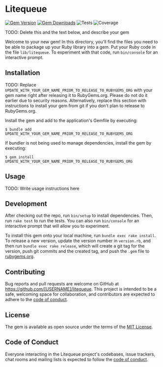 # Litequeue

[![Gem Version](https://badge.fury.io/rb/litequeue.svg)](https://rubygems.org/gems/litequeue)
[![Gem Downloads](https://img.shields.io/gem/dt/litequeue)](https://rubygems.org/gems/litequeue)
![Tests](https://github.com/litestack-ruby/litequeue/actions/workflows/main.yml/badge.svg)
![Coverage](https://img.shields.io/badge/code_coverage-100%25-green)

TODO: Delete this and the text below, and describe your gem

Welcome to your new gem! In this directory, you'll find the files you need to be able to package up your Ruby library into a gem. Put your Ruby code in the file `lib/litequeue`. To experiment with that code, run `bin/console` for an interactive prompt.

## Installation

TODO: Replace `UPDATE_WITH_YOUR_GEM_NAME_PRIOR_TO_RELEASE_TO_RUBYGEMS_ORG` with your gem name right after releasing it to RubyGems.org. Please do not do it earlier due to security reasons. Alternatively, replace this section with instructions to install your gem from git if you don't plan to release to RubyGems.org.

Install the gem and add to the application's Gemfile by executing:

    $ bundle add UPDATE_WITH_YOUR_GEM_NAME_PRIOR_TO_RELEASE_TO_RUBYGEMS_ORG

If bundler is not being used to manage dependencies, install the gem by executing:

    $ gem install UPDATE_WITH_YOUR_GEM_NAME_PRIOR_TO_RELEASE_TO_RUBYGEMS_ORG

## Usage

TODO: Write usage instructions here

## Development

After checking out the repo, run `bin/setup` to install dependencies. Then, run `rake test` to run the tests. You can also run `bin/console` for an interactive prompt that will allow you to experiment.

To install this gem onto your local machine, run `bundle exec rake install`. To release a new version, update the version number in `version.rb`, and then run `bundle exec rake release`, which will create a git tag for the version, push git commits and the created tag, and push the `.gem` file to [rubygems.org](https://rubygems.org).

## Contributing

Bug reports and pull requests are welcome on GitHub at https://github.com/[USERNAME]/litequeue. This project is intended to be a safe, welcoming space for collaboration, and contributors are expected to adhere to the [code of conduct](https://github.com/[USERNAME]/litequeue/blob/main/CODE_OF_CONDUCT.md).

## License

The gem is available as open source under the terms of the [MIT License](https://opensource.org/licenses/MIT).

## Code of Conduct

Everyone interacting in the Litequeue project's codebases, issue trackers, chat rooms and mailing lists is expected to follow the [code of conduct](https://github.com/[USERNAME]/litequeue/blob/main/CODE_OF_CONDUCT.md).
